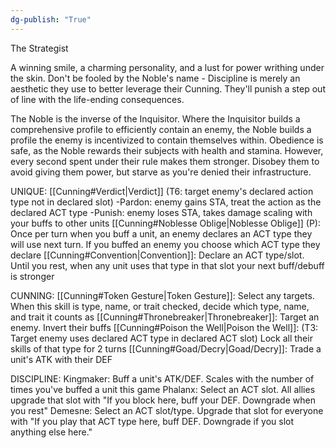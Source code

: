 ```yaml
---
dg-publish: "True"
---
```

 
The Strategist

A winning smile, a charming personality, and a lust for power writhing under the skin. Don't be fooled by the Noble's name - Discipline is merely an aesthetic they use to better leverage their Cunning. They'll punish a step out of line with the life-ending consequences.

The Noble is the inverse of the Inquisitor. Where the Inquisitor builds a comprehensive profile to efficiently contain an enemy, the Noble builds a profile the enemy is incentivized to contain themselves within. Obedience is safe, as the Noble rewards their subjects with health and stamina. However, every second spent under their rule makes them stronger. Disobey them to avoid giving them power, but starve as you're denied their infrastructure.

UNIQUE:
[[Cunning#Verdict|Verdict]] (T6: target enemy's declared action type not in declared slot) 
-Pardon: enemy gains STA, treat the action as the declared ACT type
-Punish: enemy loses STA, takes damage scaling with your buffs to other units
[[Cunning#Noblesse Oblige|Noblesse Oblige]] (P): Once per turn when you buff a unit, an enemy declares an ACT type they will use next turn. If you buffed an enemy you choose which ACT type they declare
[[Cunning#Convention|Convention]]: Declare an ACT type/slot. Until you rest, when any unit uses that type in that slot your next buff/debuff is stronger

CUNNING:
[[Cunning#Token Gesture|Token Gesture]]: Select any targets. When this skill is type, name, or trait checked, decide which type, name, and trait it counts as
[[Cunning#Thronebreaker|Thronebreaker]]: Target an enemy. Invert their buffs
[[Cunning#Poison the Well|Poison the Well]]: (T3: Target enemy uses declared ACT type in declared ACT slot) Lock all their skills of that type for 2 turns
[[Cunning#Goad/Decry|Goad/Decry]]: Trade a unit's ATK with their DEF

DISCIPLINE:
Kingmaker: Buff a unit's ATK/DEF. Scales with the number of times you've buffed a unit this game
Phalanx: Select an ACT slot. All allies upgrade that slot with "If you block here, buff your DEF. Downgrade when you rest"
Demesne: Select an ACT slot/type. Upgrade that slot for everyone with "If you play that ACT type here, buff DEF. Downgrade if you slot anything else here."